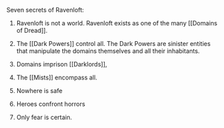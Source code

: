 Seven secrets of Ravenloft:

1. Ravenloft is not a world. Ravenloft exists as one of the many [[Domains of Dread]].

2. The [[Dark Powers]] control all. The Dark Powers are sinister entities that manipulate the domains themselves and all their inhabitants.

3. Domains imprison [[Darklords]],                    

4. The [[Mists]] encompass all.

5. Nowhere is safe

6. Heroes confront horrors

7. Only fear is certain.